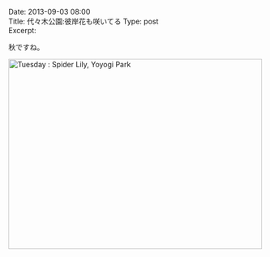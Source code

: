 Date: 2013-09-03 08:00  
Title: 代々木公園:彼岸花も咲いてる
Type: post  
Excerpt: 

秋ですね。

<a href="http://www.flickr.com/photos/hdknr/9662380276/" title="Tuesday : Spider Lily, Yoyogi Park by hidelafoglia, on Flickr"><img src="https://farm4.staticflickr.com/3712/9662380276_e811b5a220.jpg" width="500" height="375" alt="Tuesday : Spider Lily, Yoyogi Park"></a>  

